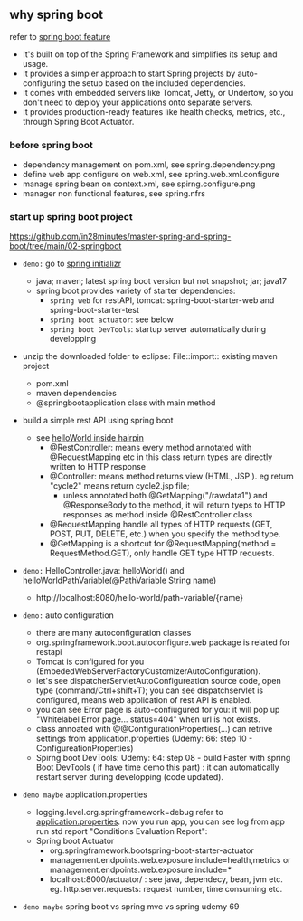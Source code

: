 ## why spring boot
refer to [spring boot feature](https://spring.io/projects/spring-boot)
- It's built on top of the Spring Framework and simplifies its setup and usage.
- It provides a simpler approach to start Spring projects by auto-configuring the setup based on the included dependencies. 
- It comes with embedded servers like Tomcat, Jetty, or Undertow, so you don't need to deploy your applications onto separate servers.
- It provides production-ready features like health checks, metrics, etc., through Spring Boot Actuator.
  
### before spring boot
-  dependency management on pom.xml, see spring.dependency.png
-  define web app configure on web.xml, see spring.web.xml.configure
-  manage spring bean on context.xml, see spirng.configure.png
-  manager non functional features, see spring.nfrs

### start up spring boot project
https://github.com/in28minutes/master-spring-and-spring-boot/tree/main/02-springboot
- `demo:` go to [spring initializr](https://start.spring.io/)
  - java; maven; latest spring boot version but not snapshot; jar; java17
  - spring boot provides variety of starter dependencies:
     - `spring web` for restAPI, tomcat: spring-boot-starter-web and spring-boot-starter-test
     - `spring boot actuator`: see below
     - `spring boot DevTools`: startup server automatically during developping
      
- unzip the downloaded folder to eclipse: File::import:: existing maven project
    - pom.xml
    - maven dependencies
    - @springbootapplication class with main method
      
- build a simple rest API using spring boot
  - see [helloWorld inside hairpin](https://github.com/ChristinaXu2017/RestfulAPI/blob/main/hairpin/hairpin-back/src/main/java/org/qcmg/hairpin/helloworld/HelloController.java)
    - @RestController: means every method annotated with @RequestMapping etc in this class return types are directly written to HTTP response
    - @Controller: means method returns view (HTML, JSP ). eg return "cycle2" means return cycle2.jsp file;
        - unless annotated both @GetMapping("/rawdata1") and @ResponseBody to the method, it will return tyeps to HTTP responses as method inside @RestController class
    - @RequestMapping handle all types of HTTP requests (GET, POST, PUT, DELETE, etc.) when you specify the method type.
    - @GetMapping is a shortcut for @RequestMapping(method = RequestMethod.GET), only handle GET type HTTP requests.

- `demo:` HelloController.java: helloWorld() and helloWorldPathVariable(@PathVariable String name)
   - http://localhost:8080/hello-world/path-variable/{name}
 
- `demo:` auto configuration
  - there are many autoconfiguration classes
  - org.springframework.boot.autoconfigure.web package is related for restapi
  - Tomcat is configured for you (EmbededWebServerFactoryCustomizerAutoConfiguration).
  - let's see dispatcherServletAutoConfigureation source code, open type (command/Ctrl+shift+T); you can see dispatchservlet is configured, means web application of rest API is enabled.
  -  you can see Error page is auto-confiugured for you: it will pop up "Whitelabel Error page... status=404" when url is not exists.
  - class annoated with @@ConfigurationProperties(...) can retrive settings from application.properties (Udemy: 66: step 10 - ConfigureationProperties)
  - Spirng boot DevTools: Udemy: 64: step 08 - build Faster with spring Boot DevTools ( if have time demo this part) : it can automatically restart server during developping (code updated).
    
- `demo maybe` application.properties
  - logging.level.org.springframework=debug refer to [application.properties](02-springboot/src/main/resources/application.properties).  now you run app, you can see log from app run std report "Conditions Evaluation Report": 
  - Spring boot Actuator
    - <dependency><groupId>org.springframework.boot</groupId><artifactId>spring-boot-starter-actuator</artifactId></dependency>  
    - management.endpoints.web.exposure.include=health,metrics  or management.endpoints.web.exposure.include=*
    - localhost:8000/actuator/   : see java, dependecy, bean, jvm etc. eg. http.server.requests: request number, time consuming etc. 

- `demo maybe` spring boot vs spring mvc vs spring udemy 69








  
